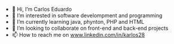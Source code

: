 - 👋 Hi, I’m Carlos Eduardo
- 👀 I’m interested in software develompment and programming 
- 🌱 I’m currently learning java, phynton, PHP and HTML
- 💞️ I’m looking to collaborate on front-end and back-end projects
- 📫 How to reach me on www.linkedin.com/in/karlos28

<!---
Eduardo2804/Eduardo2804 is a ✨ special ✨ repository because its `README.md` (this file) appears on your GitHub profile.
You can click the Preview link to take a look at your changes.
--->
